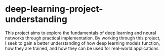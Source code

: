 # deep-learning-project-understanding
This project aims to explore the fundamentals of deep learning and neural networks through practical implementation. By working through this project, I seek to gain a better understanding of how deep learning models function, how they are trained, and how they can be used for real-world applications.
